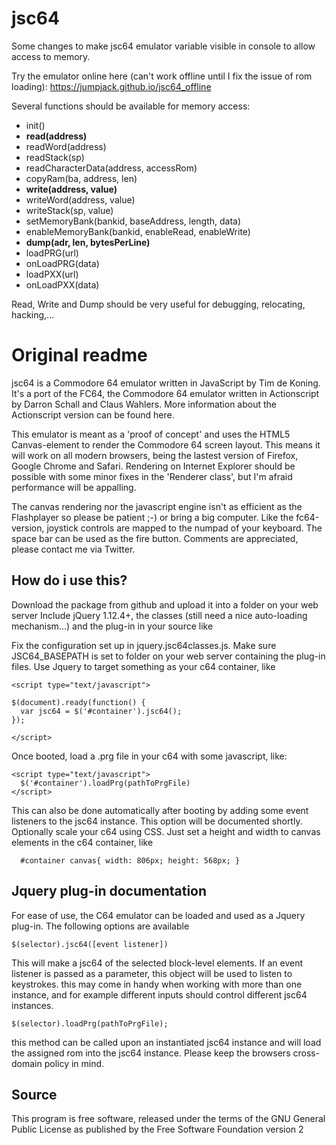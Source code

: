 jsc64
=====

Some changes to make jsc64 emulator variable visible in console to allow access to memory.

Try the emulator online here (can't work offline until I fix the issue of rom loading): https://jumpjack.github.io/jsc64_offline

Several functions should be available for memory access:

- init()
- **read(address)**
- readWord(address)
- readStack(sp)
- readCharacterData(address, accessRom)
- copyRam(ba, address, len)
- **write(address, value)**
- writeWord(address, value)
- writeStack(sp, value)
- setMemoryBank(bankid, baseAddress, length, data)
- enableMemoryBank(bankid, enableRead, enableWrite)
- **dump(adr, len, bytesPerLine)**
- loadPRG(url)
- onLoadPRG(data)
- loadPXX(url)
- onLoadPXX(data)

Read, Write and Dump should be very useful for debugging, relocating, hacking,...

# Original readme
jsc64 is a Commodore 64 emulator written in JavaScript by Tim de Koning. It's a port of the FC64, the Commodore 64 emulator written in Actionscript by Darron Schall and Claus Wahlers. More information about the Actionscript version can be found here.

This emulator is meant as a 'proof of concept' and uses the HTML5 Canvas-element to render the Commodore 64 screen layout. This means it will work on all modern browsers, being the lastest version of Firefox, Google Chrome and Safari. Rendering on Internet Explorer should be possible with some minor fixes in the 'Renderer class', but I'm afraid performance will be appalling.

The canvas rendering nor the javascript engine isn't as efficient as the Flashplayer so please be patient ;-) or bring a big computer. Like the fc64-version, joystick controls are mapped to the numpad of your keyboard. The space bar can be used as the fire button. Comments are appreciated, please contact me via Twitter.

How do i use this?
------------------

Download the package from github and upload it into a folder on your web server
Include jQuery 1.12.4+, the classes (still need a nice auto-loading mechanism...) and the plug-in in your source like
<script type="text/javascript" src="js/jquery/jquery-1.12.4.min.js"></script>
<script type="text/javascript" src="js/jquery.jsc64classes.js"></script>
<script type="text/javascript" src="js/jquery.jsc64.js"></script>
            
Fix the configuration set up in jquery.jsc64classes.js. Make sure JSC64_BASEPATH is set to folder on your web server containing the plug-in files.
Use Jquery to target something as your c64 container, like
```
<script type="text/javascript">

$(document).ready(function() {
  var jsc64 = $('#container').jsc64();
});

</script>
```
            
Once booted, load a .prg file in your c64 with some javascript, like:
```
<script type="text/javascript">
  $('#container').loadPrg(pathToPrgFile)
</script>
```

This can also be done automatically after booting by adding some event listeners to the jsc64 instance. This option will be documented shortly.
Optionally scale your c64 using CSS. Just set a height and width to canvas elements in the c64 container, like
```
  #container canvas{ width: 806px; height: 568px; }
```
			
Jquery plug-in documentation
----------------------------

For ease of use, the C64 emulator can be loaded and used as a Jquery plug-in. The following options are available
```
$(selector).jsc64([event listener])
```

This will make a jsc64 of the selected block-level elements. If an event listener is passed as a parameter, this object will be used to listen to keystrokes. this may come in handy when working with more than one instance, and for example different inputs should control different jsc64 instances.
```
$(selector).loadPrg(pathToPrgFile);
```

this method can be called upon an instantiated jsc64 instance and will load the assigned rom into the jsc64 instance. Please keep the browsers cross-domain policy in mind.

Source
------

This program is free software, released under the terms of the GNU General Public License as published by the Free Software Foundation version 2
